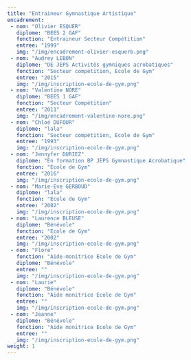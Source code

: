 ```yaml
---
title: "Entraineur Gymnastique Artistique"
encadrement:
 - nom: "Olivier ESQUER"
   diplome: "BEES 2 GAF"
   fonction: "Entraineur Secteur Compétition"
   entree: "1999"
   img: "/img/encadrement-olivier-esquerb.png"
 - nom: "Audrey LEBON"
   diplome: "DE JEPS Activités gymniques acrobatiques"
   fonction: "Secteur compétition, Ecole de Gym"
   entree: "2015"
   img: "/img/inscription-ecole-de-gym.png"
 - nom: "Valentine NORE"
   diplome: "BEES 1 GAF"
   fonction: "Secteur Compétition"
   entree: "2011"
   img: "/img/encadrement-valentine-nore.png"
 - nom: "Chloé DUFOUR"
   diplome: "lala"
   fonction: "Secteur compétition, Ecole de Gym"
   entree: "1993"
   img: "/img/inscription-ecole-de-gym.png"
 - nom: "Jennyfer DURIEZ"
   diplome: "En formation BP JEPS Gymnastique Acrobatique"
   fonction: "Ecole de Gym"
   entree: "2016"
   img: "/img/inscription-ecole-de-gym.png"
 - nom: "Marie-Eve GERBOUD"
   diplome: "lala"
   fonction: "Ecole de Gym"
   entree: "2002"
   img: "/img/inscription-ecole-de-gym.png"
 - nom: "Laurence BLEUSE"
   diplome: "Bénévole"
   fonction: "Ecole de Gym"
   entree: "2002"
   img: "/img/inscription-ecole-de-gym.png"
 - nom: "Flore"
   fonction: "Aide-monitrice Ecole de Gym"
   diplome: "Bénévole"
   entree: ""
   img: "/img/inscription-ecole-de-gym.png"
 - nom: "Laurie"
   diplome: "Bénévole"
   fonction: "Aide monitrice Ecole de Gym"
   entree: ""
   img: "/img/inscription-ecole-de-gym.png"
 - nom: "Jeanne"
   diplome: "Bénévole"
   fonction: "Aide monitrice Ecole de Gym"
   entree: ""
   img: "/img/inscription-ecole-de-gym.png"
weight: 1
---
```

